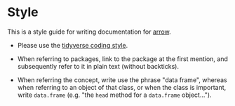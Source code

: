 # Style

This is a style guide for writing documentation for [arrow](https://arrow.apache.org/docs/r/).

* Please use the [tidyverse coding style](https://style.tidyverse.org/).

* When referring to packages, link to the package at the first mention, and subsequently refer to it in plain text (without backticks).

* When referring the concept, write use the phrase "data frame", whereas when referring to an object of that class, or when the class is important, write `data.frame`  (e.g. "the `head` method for a `data.frame` object...").
